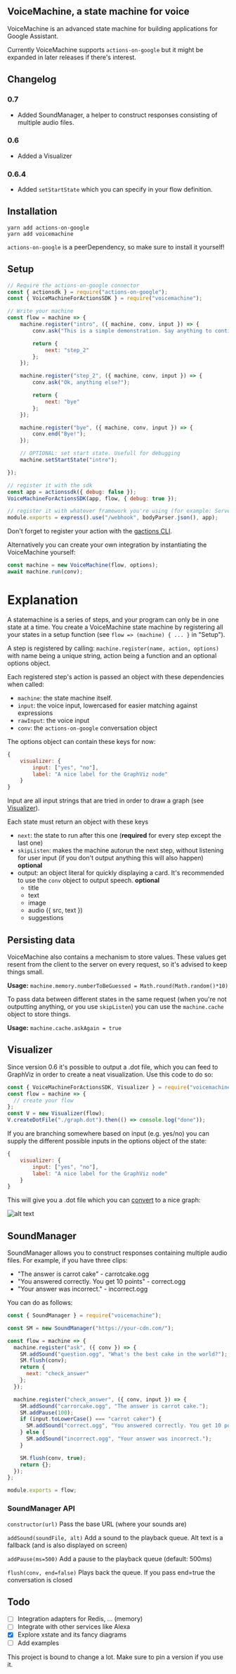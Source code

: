 ## VoiceMachine, a state machine for voice

VoiceMachine is an advanced state machine for building applications for Google Assistant.

Currently VoiceMachine supports `actions-on-google` but it might be expanded in later releases if there's interest.

## Changelog

### 0.7

- Added SoundManager, a helper to construct responses consisting of multiple audio files.

### 0.6

- Added a Visualizer

### 0.6.4

- Added `setStartState` which you can specify in your flow definition.

## Installation

```
yarn add actions-on-google
yarn add voicemachine
```

`actions-on-google` is a peerDependency, so make sure to install it yourself!

## Setup

```js
// Require the actions-on-google connector
const { actionsdk } = require("actions-on-google");
const { VoiceMachineForActionsSDK } = require("voicemachine");

// Write your machine
const flow = machine => {
    machine.register("intro", ({ machine, conv, input }) => {
        conv.ask("This is a simple demonstration. Say anything to continue");

        return {
            next: "step_2"
        };
    });

    machine.register("step_2", ({ machine, conv, input }) => {
        conv.ask("Ok, anything else?");

        return {
            next: "bye"
        };
    });

    machine.register("bye", ({ machine, conv, input }) => {
        conv.end("Bye!");
    });

    // OPTIONAL: set start state. Usefull for debugging
    machine.setStartState("intro");

});

// register it with the sdk
const app = actionssdk({ debug: false });
VoiceMachineForActionsSDK(app, flow, { debug: true });

// register it with whatever framework you're using (for example: Serverless + Express)
module.exports = express().use("/webhook", bodyParser.json(), app);
```

Don't forget to register your action with the [gactions CLI](https://developers.google.com/assistant/tools/gactions-cli).

Alternatively you can create your own integration by instantiating the VoiceMachine yourself:

```js
const machine = new VoiceMachine(flow, options);
await machine.run(conv);
```

# Explanation

A statemachine is a series of steps, and your program can only be in one state at a time. You create a VoiceMachine state machine by registering all your states in a setup function (see `flow => (machine) { ... }` in "Setup").

A step is registered by calling: `machine.register(name, action, options)` with name being a unique string, action being a function and an optional options object.

Each registered step's action is passed an object with these dependencies when called:

- `machine`: the state machine itself.
- `input`: the voice input, lowercased for easier matching against expressions
- `rawInput`: the voice input
- `conv`: the `actions-on-google` conversation object

The options object can contain these keys for now:

```js
{
    visualizer: {
        input: ["yes", "no"],
        label: "A nice label for the GraphViz node"
    }
}
```

Input are all input strings that are tried in order to draw a graph (see [Visualizer](#Visualizer)).

Each state must return an object with these keys

- `next`: the state to run after this one (**required** for every step except the last one)
- `skipListen`: makes the machine autorun the next step, without listening for user input (if you don't output anything this will also happen) **optional**
- output: an object literal for quickly displaying a card. It's recommended to use the `conv` object to output speech. **optional**
  - title
  - text
  - image
  - audio ({ src, text })
  - suggestions

## Persisting data

VoiceMachine also contains a mechanism to store values. These values get resent from the client to the server on every request, so it's advised to keep things small.

**Usage:** `machine.memory.numberToBeGuessed = Math.round(Math.random()*10)`

To pass data between different states in the same request (when you're not outputting anything, or you use `skipListen`) you can use the `machine.cache` object to store things.

**Usage:** `machine.cache.askAgain = true`

## Visualizer

Since version 0.6 it's possible to output a .dot file, which you can feed to GraphViz in order to create a neat visualization. Use this code to do so:

```js
const { VoiceMachineForActionsSDK, Visualizer } = require("voicemachine");
const flow = machine => {
  // create your flow
};
const V = new Visualizer(flow);
V.createDotFile("./graph.dot").then(() => console.log("done"));
```

If you are branching somewhere based on input (e.g. yes/no) you can supply the different possible inputs in the options object of the state:

```js
{
    visualizer: {
        input: ["yes", "no"],
        label: "A nice label for the GraphViz node"
    }
}
```

This will give you a .dot file which you can [convert](https://dreampuf.github.io/GraphvizOnline/) to a nice graph:

![alt text](example-graph.png "Example")

## SoundManager

SoundManager allows you to construct responses containing multiple audio files. For example, if you have three clips:

- "The answer is carrot cake" - carrotcake.ogg
- "You answered correctly. You get 10 points" - correct.ogg
- "Your answer was incorrect." - incorrect.ogg

You can do as follows:

```js
const { SoundManager } = require("voicemachine");

const SM = new SoundManager("https://your-cdn.com/");

const flow = machine => {
  machine.register("ask", ({ conv }) => {
    SM.addSound("question.ogg", "What's the best cake in the world?");
    SM.flush(conv);
    return {
      next: "check_answer"
    };
  });

  machine.register("check_answer", ({ conv, input }) => {
    SM.addSound("carrorcake.ogg", "The answer is carrot cake.");
    SM.addPause(100);
    if (input.toLowerCase() === "carrot caker") {
      SM.addSound("correct.ogg", "You answered correctly. You get 10 points.");
    } else {
      SM.addSound("incorrect.ogg", "Your answer was incorrect.");
    }

    SM.flush(conv, true);
    return {};
  });
};

module.exports = flow;
```

### SoundManager API

`constructor(url)`
Pass the base URL (where your sounds are)

`addSound(soundFile, alt)`
Add a sound to the playback queue. Alt text is a fallback (and is also displayed on screen)

`addPause(ms=500)`
Add a pause to the playback queue (default: 500ms)

`flush(conv, end=false)`
Plays back the queue. If you pass end=true the conversation is closed

## Todo

- [ ] Integration adapters for Redis, ... (memory)
- [ ] Integrate with other services like Alexa
- [x] Explore xstate and its fancy diagrams
- [ ] Add examples

This project is bound to change a lot. Make sure to pin a version if you use it.
